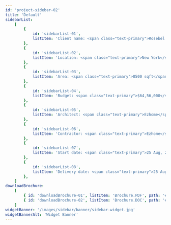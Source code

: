 ```yaml
---
id: 'project-sidebar-02'
title: 'Default'
sidebarList:
    [
        {
            id: 'sidebarList-01',
            listItem: 'Client name: <span class="text-primary">Rosebel Group</span>',
        },
        {
            id: 'sidebarList-02',
            listItem: 'Location: <span class="text-primary">New York</span>',
        },
        {
            id: 'sidebarList-03',
            listItem: 'Area: <span class="text-primary">8500 sqft</span>',
        },
        {
            id: 'sidebarList-04',
            listItem: 'Budget: <span class="text-primary">$64,56,000</span>',
        },
        {
            id: 'sidebarList-05',
            listItem: 'Architect: <span class="text-primary">Ezhome</span>',
        },
        {
            id: 'sidebarList-06',
            listItem: 'Contractor: <span class="text-primary">Ezhome</span>',
        },
        {
            id: 'sidebarList-07',
            listItem: 'Start date: <span class="text-primary">25 Aug, 2020</span>',
        },
        {
            id: 'sidebarList-08',
            listItem: 'Delivery date: <span class="text-primary">25 Aug, 2022</span>',
        },
    ]
downloadBrochure:
    [
        { id: 'downloadBrochure-01', listItem: 'Brochure.PDF', path: '#' },
        { id: 'downloadBrochure-02', listItem: 'Brochure.DOC', path: '#' },
    ]
widgetBanner: '/images/sidebar/banner/sidebar-widget.jpg'
widgetBannerAlt: 'Widget Banner'
---
```

